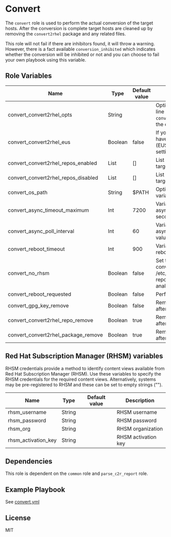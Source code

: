 Convert
=======

The `convert` role is used to perform the actual conversion of the target hosts. After the conversion is complete target hosts are cleaned up by removing the `convert2rhel` package and any related files.

This role will not fail if there are inhibitors found, it will throw a warning. However, there is a fact available `conversion_inhibited` which indicates whether the conversion will be inhibited or not and you can choose to fail your own playbook using this variable.

Role Variables
--------------

| Name                  | Type | Default value           | Description                                     |
|-----------------------|------|-------------------------|-------------------------------------------------|
| convert_convert2rhel_opts | String | | Optional string to define command line options to be passed to the `convert2rhel` command when running the conversion. |
| convert_convert2rhel_eus | Boolean | false | If you are converting to RHEL 8.8 and have an Extended Upgrade Support (EUS), add the --eus option by setting this variable to true. |
| convert_convert2rhel_repos_enabled | List | [] | List of repositories to enable on the target node |
| convert_convert2rhel_repos_disabled | List | [] | List of repositories to disable on the target node |
| convert_os_path | String | $PATH | Option string to override the $PATH variable used on the target node |
| convert_async_timeout_maximum   | Int | 7200                  | Variable used to set the asynchronous task timeout value (in seconds) |
| convert_async_poll_interval     | Int | 60                    | Variable used to set the asynchronous task polling internal value (in seconds) |
| convert_reboot_timeout | Int | 900 | Variable used for reboot task reboot_timeout (in seconds) |
| convert_no_rhsm | Boolean | false |  Set to true to pass --no-rhsm to convert2rhel. User must configure /etc/yum.repos.d RHEL repo file with repo disabled and specify analysis_convert2rhel_repos_enabled. |
| convert_reboot_requested | Boolean | false | Perform a reboot after conversion. |
| convert_gpg_key_remove | Boolean | false | Remove the convert2rhel GPG key after conversion. |
| convert_convert2rhel_repo_remove | Boolean | true | Remove the convert2rhel repo file after conversion. |
| convert_convert2rhel_package_remove | Boolean | true | Remove the convert2rhel package after conversion. |

## Red Hat Subscription Manager (RHSM) variables

RHSM credentials provide a method to identify content views available from Red Hat Subscription Manager (RHSM). Use these variables to specify the RHSM credentials for the required content views. Alternatively, systems may be pre-registered to RHSM and these can be set to empty strings ("").

| Name                  | Type | Default value           | Description                                     |
|-----------------------|------|-------------------------|-------------------------------------------------|
| rhsm_username         | String   |  | RHSM username |
| rhsm_password         | String   |  | RHSM password |
| rhsm_org              | String   |  | RHSM organization |
| rhsm_activation_key   | String   |  | RHSM activation key |

Dependencies
------------

This role is dependent on the `common` role and `parse_c2r_report` role.

Example Playbook
----------------

See [convert.yml](../../playbooks/convert.yml)

License
-------

MIT
